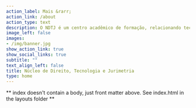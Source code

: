 ```yaml
---
action_label: Mais &rarr;
action_link: /about
action_type: text
description: O NDTJ é um centro acadêmico de formação, relacionando tecnologia, inteligência artificial e jurimetria.
image_left: false
images:
- /img/banner.jpg
show_action_link: true
show_social_links: true
subtitle: ""
text_align_left: false
title: Núcleo de Direito, Tecnologia e Jurimetria
type: home
---
```


** index doesn't contain a body, just front matter above.
See index.html in the layouts folder **
